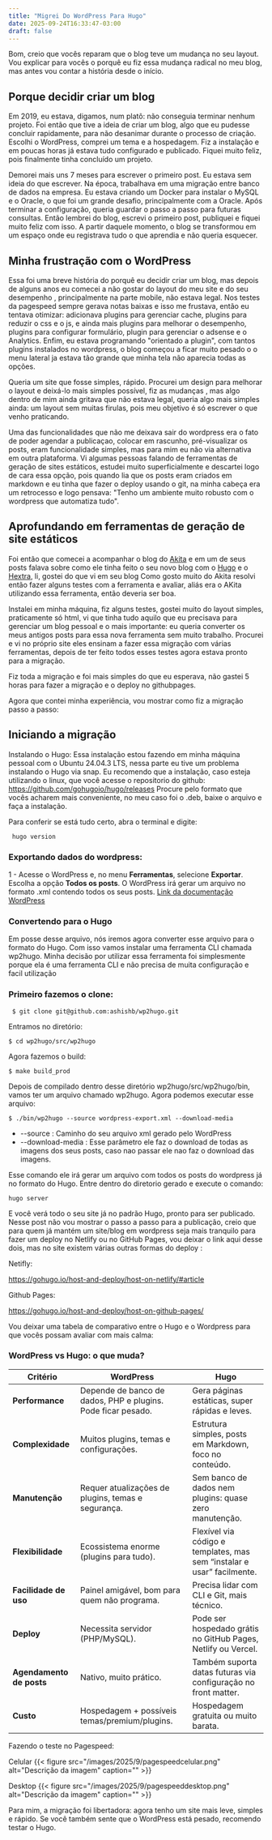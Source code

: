 ```yaml
---
title: "Migrei Do WordPress Para Hugo"
date: 2025-09-24T16:33:47-03:00
draft: false
---
```


Bom, creio que vocês reparam que o blog teve um mudança no seu layout. Vou explicar para vocês o porquê
eu fiz essa mudança radical no meu blog, mas antes vou contar a história desde o início.

## Porque decidir criar um blog
Em 2019, eu estava, digamos, num platô: não conseguia terminar nenhum projeto.
Foi então que tive a ideia de criar um blog, algo que eu pudesse concluir rapidamente, para não desanimar durante o processo de criação.
Escolhi o WordPress, comprei um tema e a hospedagem. Fiz a instalação e em poucas horas já estava tudo configurado e publicado. Fiquei muito feliz, pois finalmente tinha concluído um projeto.

Demorei mais uns 7 meses para escrever o primeiro post. Eu estava  sem ideia do que escrever. Na época, trabalhava em uma migração entre banco de dados na empresa. Eu estava criando  um Docker para instalar o MySQL e o Oracle, o que foi um  grande desafio, principalmente com a Oracle.
Após terminar a configuração, queria guardar o passo a passo para futuras consultas. Então lembrei do blog, escrevi o primeiro post, publiquei e fiquei muito feliz com isso. A partir daquele momento, o blog se transformou em um espaço onde eu registrava tudo o que aprendia e não queria esquecer.

## Minha frustração com o WordPress
Essa foi uma breve história do porquê eu decidir criar um blog, mas depois de alguns anos eu comecei  a não gostar do layout do meu site e do seu desempenho , principalmente na parte mobile, não estava legal.
Nos testes da pagespeed sempre gerava notas baixas e isso me frustava, então eu tentava otimizar: adicionava plugins para gerenciar cache, plugins para reduzir o css e o js, e ainda mais plugins para melhorar o desempenho, plugins para configurar formulário, plugin para gerenciar o adsense e o Analytics.
Enfim, eu estava programando "orientado a plugin", com tantos plugins instalados no  wordpress, o blog começou a  ficar muito pesado o 
o menu lateral ja estava tão grande que minha tela não aparecia todas as opções.

Queria um site que fosse simples, rápido. Procurei um design para melhorar o layout e deixá-lo mais simples possível, fiz as mudanças , mas algo dentro de mim ainda gritava que não estava legal, queria algo mais simples ainda:
um layout sem muitas firulas, pois meu objetivo é só escrever o que venho praticando.

Uma das funcionalidades que não me deixava sair do wordpress era o fato de poder agendar a publicaçao, colocar em rascunho, pré-visualizar os posts, eram funcionalidade simples, mas para mim eu não via alternativa em outra plataforma.
Vi algumas pessoas falando de ferramentas de geração de sites estáticos, estudei muito superficialmente e descartei logo de cara essa opção, pois quando lia que os posts eram criados em markdown e eu tinha que fazer o deploy usando o git, na minha cabeça era um retrocesso e logo pensava:
"Tenho um ambiente muito robusto com o wordpress que automatiza tudo".

## Aprofundando em ferramentas de geração de site estáticos
Foi então que comecei a acompanhar o blog do [Akita](https://akitaonrails.com/2025/09/10/meu-novo-blog-como-eu-fiz/) e em um de seus posts falava sobre como ele tinha feito o seu novo blog com o [Hugo](https://gohugo.io/hugo-modules/) e o [Hextra](https://themes.gohugo.io/themes/hextra/), li, gostei do que vi em seu blog
Como gosto muito do Akita resolvi então fazer alguns testes com a ferramenta e avaliar, aliás era o AKita utilizando essa ferramenta, então deveria ser boa.

Instalei em minha máquina, fiz alguns testes, gostei muito do layout simples, praticamente só html, vi que tinha tudo aquilo que eu precisava para gerenciar um blog pessoal e o mais importante: eu queria converter os meus antigos posts para essa nova ferramenta sem muito trabalho. 
Procurei e vi no próprio site eles ensinam a fazer essa migração com várias ferramentas, depois de ter feito todos esses testes agora estava pronto para a migração.

Fiz toda a migração e foi mais simples do que eu esperava, não gastei 5 horas para fazer a migração e o deploy no githubpages.

Agora que contei minha experiência, vou mostrar como fiz a migração passo a passo:

## Iniciando a migração
Instalando o Hugo:
Essa instalação estou fazendo em minha máquina pessoal com o Ubuntu 24.04.3 LTS, nessa parte eu tive um problema instalando o Hugo via snap. Eu recomendo que a instalação, caso esteja utilizando o linux, que você acesse o repositorio 
do github:
https://github.com/gohugoio/hugo/releases
Procure pelo formato que vocês acharem mais conveniente, no meu caso foi o .deb, baixe o arquivo e faça a instalação.

Para conferir se está tudo certo, abra o terminal e digite:
```
 hugo version
```

### Exportando dados do wordpress:
1 - Acesse o WordPress e, no menu **Ferramentas**, selecione **Exportar**. Escolha a opção **Todos os posts**. O WordPress irá gerar um arquivo no formato .xml contendo todos os seus posts.
[Link da documentação  WordPress](https://wordpress.org/documentation/article/tools-export-screen/)

### Convertendo para o Hugo 
Em posse desse arquivo, nós iremos agora converter esse arquivo para o formato do Hugo. Com isso vamos instalar uma ferramenta CLI chamada wp2hugo.
Minha decisão por utilizar essa ferramenta foi simplesmente porque ela é uma ferramenta CLI e não precisa de muita configuração e facil utilização

### Primeiro fazemos o clone:
```
 $ git clone git@github.com:ashishb/wp2hugo.git  
```

Entramos no diretório:
```
$ cd wp2hugo/src/wp2hugo 

```

Agora fazemos o build:
```
$ make build_prod 

```


Depois de compilado dentro desse diretório wp2hugo/src/wp2hugo/bin, vamos ter um arquivo chamado wp2hugo. Agora podemos executar esse arquivo:
```
$ ./bin/wp2hugo --source wordpress-export.xml --download-media
```

- --source : Caminho do seu arquivo xml gerado pelo WordPress
- --download-media :  Esse parâmetro ele faz o download de todas as imagens dos seus posts, caso nao passar ele nao faz o download das imagens. 

Esse comando ele irá gerar um arquivo  com todos os posts do wordpress já no formato do Hugo. Entre dentro do diretorio gerado e execute o comando:

```
hugo server
```

E você verá todo o seu site já no padrão Hugo, pronto para ser publicado. Nesse post não vou mostrar o passo a passo para a publicação, creio que para quem
já mantém um site/blog em  wordpress seja mais tranquilo para fazer um deploy no Netlify ou no GitHub Pages, vou deixar o link aqui desse dois, mas no site existem várias outras formas do deploy :

Netifly:

https://gohugo.io/host-and-deploy/host-on-netlify/#article

Github Pages:

https://gohugo.io/host-and-deploy/host-on-github-pages/

Vou deixar uma tabela de comparativo entre o Hugo e o Wordpress para que vocês possam avaliar com mais calma:

### WordPress vs Hugo: o que muda?

| **Critério**            | **WordPress**                                                                 | **Hugo**                                                                 |
|--------------------------|-------------------------------------------------------------------------------|---------------------------------------------------------------------------|
| **Performance**          | Depende de banco de dados, PHP e plugins. Pode ficar pesado.                 | Gera páginas estáticas, super rápidas e leves.                           |
| **Complexidade**         | Muitos plugins, temas e configurações.                                        | Estrutura simples, posts em Markdown, foco no conteúdo.                   |
| **Manutenção**           | Requer atualizações de plugins, temas e segurança.                            | Sem banco de dados nem plugins: quase zero manutenção.                    |
| **Flexibilidade**        | Ecossistema enorme (plugins para tudo).                                       | Flexível via código e templates, mas sem “instalar e usar” facilmente.    |
| **Facilidade de uso**    | Painel amigável, bom para quem não programa.                                  | Precisa lidar com CLI e Git, mais técnico.                                |
| **Deploy**               | Necessita servidor (PHP/MySQL).                                               | Pode ser hospedado grátis no GitHub Pages, Netlify ou Vercel.             |
| **Agendamento de posts** | Nativo, muito prático.                                                        | Também suporta datas futuras via configuração no front matter.             |
| **Custo**                | Hospedagem + possíveis temas/premium/plugins.                                 | Hospedagem gratuita ou muito barata.                                      |

Fazendo o teste no Pagespeed:

Celular
{{< figure src="/images/2025/9/pagespeedcelular.png" alt="Descrição da imagem" caption="" >}}

Desktop
{{< figure src="/images/2025/9/pagespeeddesktop.png" alt="Descrição da imagem" caption="" >}}


Para mim, a migração foi libertadora: agora tenho um site mais leve, simples e rápido. Se você também sente que o WordPress está pesado, recomendo testar o Hugo.

